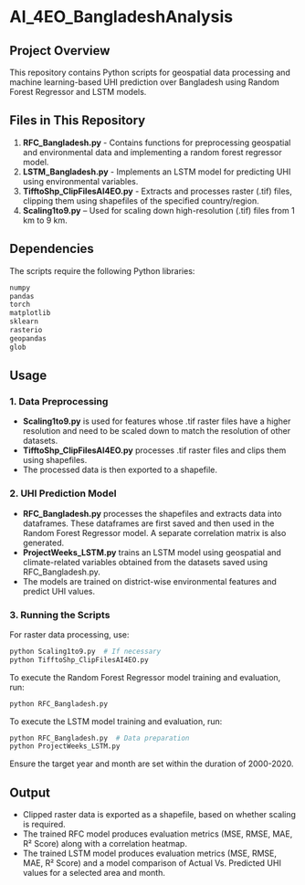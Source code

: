 # AI_4EO_BangladeshAnalysis

## Project Overview
This repository contains Python scripts for geospatial data processing and machine learning-based UHI prediction over Bangladesh using Random Forest Regressor and LSTM models.

## Files in This Repository
1. **RFC_Bangladesh.py** - Contains functions for preprocessing geospatial and environmental data and implementing a random forest regressor model.
2. **LSTM_Bangladesh.py** - Implements an LSTM model for predicting UHI using environmental variables.
3. **TifftoShp_ClipFilesAI4EO.py** - Extracts and processes raster (.tif) files, clipping them using shapefiles of the specified country/region.
4. **Scaling1to9.py** – Used for scaling down high-resolution (.tif) files from 1 km to 9 km.

## Dependencies
The scripts require the following Python libraries:
```sh
numpy
pandas
torch
matplotlib
sklearn
rasterio
geopandas
glob
```

## Usage
### 1. Data Preprocessing
- **Scaling1to9.py** is used for features whose .tif raster files have a higher resolution and need to be scaled down to match the resolution of other datasets.
- **TifftoShp_ClipFilesAI4EO.py** processes .tif raster files and clips them using shapefiles.
- The processed data is then exported to a shapefile.

### 2. UHI Prediction Model
- **RFC_Bangladesh.py** processes the shapefiles and extracts data into dataframes. These dataframes are first saved and then used in the Random Forest Regressor model. A separate correlation matrix is also generated.
- **ProjectWeeks_LSTM.py** trains an LSTM model using geospatial and climate-related variables obtained from the datasets saved using RFC_Bangladesh.py.
- The models are trained on district-wise environmental features and predict UHI values.

### 3. Running the Scripts
For raster data processing, use:
```sh
python Scaling1to9.py  # If necessary
python TifftoShp_ClipFilesAI4EO.py
```
To execute the Random Forest Regressor model training and evaluation, run:
```sh
python RFC_Bangladesh.py
```
To execute the LSTM model training and evaluation, run:
```sh
python RFC_Bangladesh.py  # Data preparation
python ProjectWeeks_LSTM.py
```
Ensure the target year and month are set within the duration of 2000-2020.

## Output
- Clipped raster data is exported as a shapefile, based on whether scaling is required.
- The trained RFC model produces evaluation metrics (MSE, RMSE, MAE, R² Score) along with a correlation heatmap.
- The trained LSTM model produces evaluation metrics (MSE, RMSE, MAE, R² Score) and a model comparison of Actual Vs. Predicted UHI values for a selected area and month.


